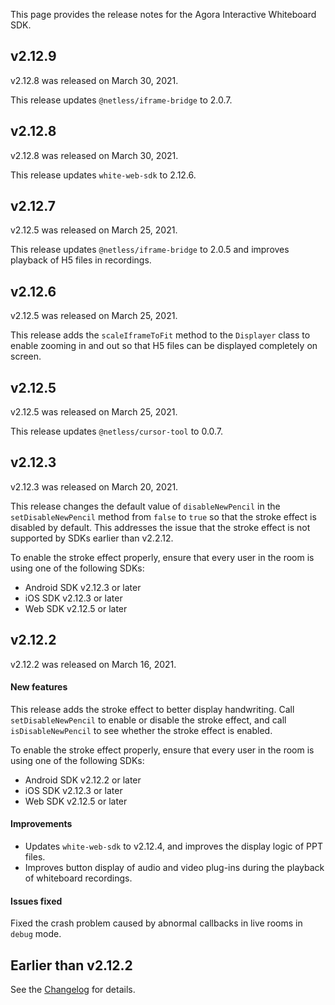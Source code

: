 This page provides the release notes for the Agora Interactive Whiteboard SDK.

## v2.12.9
v2.12.8 was released on March 30, 2021.

This release updates `@netless/iframe-bridge` to 2.0.7.

## v2.12.8
v2.12.8 was released on March 30, 2021.

This release updates `white-web-sdk` to 2.12.6.

## v2.12.7
v2.12.5 was released on March 25, 2021.

This release updates `@netless/iframe-bridge` to 2.0.5 and improves playback of H5 files in recordings.

## v2.12.6
v2.12.5 was released on March 25, 2021.

This release adds the `scaleIframeToFit` method to the `Displayer` class to enable zooming in and out so that H5 files can be displayed completely on screen.

## v2.12.5
v2.12.5 was released on March 25, 2021.

This release updates `@netless/cursor-tool` to 0.0.7.

## v2.12.3
v2.12.3 was released on March 20, 2021.

This release changes the default value of `disableNewPencil` in the `setDisableNewPencil` method from `false` to `true` so that the stroke effect is disabled by default. This addresses the issue that the stroke effect is not supported by SDKs earlier than v2.2.12.

<div class="alert note">To enable the stroke effect properly, ensure that every user in the room is using one of the following SDKs:

- Android SDK v2.12.3 or later
- iOS SDK v2.12.3 or later
- Web SDK v2.12.5 or later</div>

## v2.12.2
v2.12.2 was released on March 16, 2021.

#### New features

This release adds the stroke effect to better display handwriting. Call `setDisableNewPencil` to enable or disable the stroke effect, and call `isDisableNewPencil` to see whether the stroke effect is enabled.

<div class="alert note">To enable the stroke effect properly, ensure that every user in the room is using one of the following SDKs:

- Android SDK v2.12.2 or later
- iOS SDK v2.12.3 or later
- Web SDK v2.12.5 or later</div>

#### Improvements

- Updates `white-web-sdk` to v2.12.4, and improves the display logic of PPT files.
- Improves button display of audio and video plug-ins during the playback of whiteboard recordings.

#### Issues fixed

Fixed the crash problem caused by abnormal callbacks in live rooms in `debug` mode.

## Earlier than v2.12.2
See the [Changelog](https://developer.netless.link/android-zh/home/android-changelog) for details.